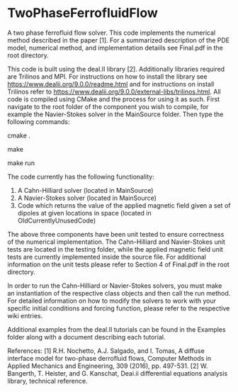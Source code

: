 # TwoPhaseFerrofluidFlow
A two phase ferrofluid flow solver. This code implements the numerical method described in the paper [1]. For a summarized description of the PDE model, numerical method, and implementation detaiils see Final.pdf in the root directory.

This code is built using the deal.II library [2]. Additionally libraries required are Trilinos and MPI. For instructions on how to install the library see https://www.dealii.org/9.0.0/readme.html and for instructions on install Trilinos refer to https://www.dealii.org/9.0.0/external-libs/trilinos.html. All code is compiled using CMake and the process for using it as such. First navigate to the root folder of the component you wish to compile, for example the Navier-Stokes solver in the MainSource folder. Then type the following commands:

cmake .

make

make run

The code currently has the following functionality:

1) A Cahn-Hilliard solver (located in MainSource)
2) A Navier-Stokes solver (located in MainSource)
3) Code which returns the value of the applied magnetic field given a set of dipoles at given locations in space (located in OldCurrentlyUnusedCode)

The above three components have been unit tested to ensure correctness of the numerical implementation. The Cahn-Hilliard and Navier-Stokes unit tests are located in the testing folder, while the applied magnetic field unit tests are currently implemented inside the source file. For additional information on the unit tests please refer to Section 4 of Final.pdf in the root directory.

In order to run the Cahn-Hilliard or Navier-Stokes solvers, you must make an instantiation of the respective class objects and then call the run method. For detailed information on how to modify the solvers to work with your specific initial conditions and forcing function, please refer to the respective wiki entries.

Additional examples from the deal.II tutorials can be found in the Examples folder along with a document describing each tutorial.

References:
[1] R.H. Nochetto, A.J. Salgado, and I. Tomas, A diffuse interface model for two-phase derrofluid flows, Computer Methods in Applied Mechanics and Engineering, 309 (2016), pp. 497-531.
[2] W. Bangerth, T. Heister, and G. Kanschat, Deai.ii differential equations analysis library, technical reference.
